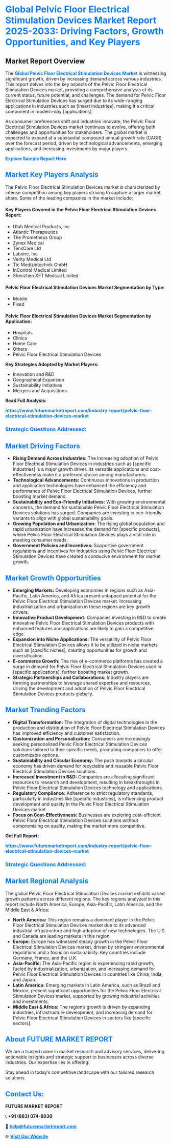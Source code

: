 <h1 style="color: #007BFF;">Global Pelvic Floor Electrical Stimulation Devices Market Report 2025-2033: Driving Factors, Growth Opportunities, and Key Players</h1>

<section id="overview">
<h2>Market Report Overview</h2>
<p>The <a href="https://www.futuremarketreport.com/industry-report/pelvic-floor-electrical-stimulation-devices-market" style="color: #007BFF; text-decoration: none;"><strong>Global Pelvic Floor Electrical Stimulation Devices Market</strong></a> is witnessing significant growth, driven by increasing demand across various industries. This report delves into the key aspects of the Pelvic Floor Electrical Stimulation Devices market, providing a comprehensive analysis of its current status, future potential, and challenges. The demand for Pelvic Floor Electrical Stimulation Devices has surged due to its wide-ranging applications in industries such as [insert industries], making it a critical component in modern-day [applications].</p>
<p>As consumer preferences shift and industries innovate, the Pelvic Floor Electrical Stimulation Devices market continues to evolve, offering both challenges and opportunities for stakeholders. The global market is expected to expand at a substantial compound annual growth rate (CAGR) over the forecast period, driven by technological advancements, emerging applications, and increasing investments by major players.</p>
</section>

<section id="overview">
<p><a href="https://www.futuremarketreport.com/request-sample/reportId=126949" style="color: #007BFF; text-decoration: none;"><strong>Explore Sample Report Here</strong></a></p>
</section>

<section id="key-players">
<h2 style="color: #007BFF;">Market Key Players Analysis</h2>
<p>The Pelvic Floor Electrical Stimulation Devices market is characterized by intense competition among key players striving to capture a larger market share. Some of the leading companies in the market include:</p>
<h4>Key Players Covered in the Pelvic Floor Electrical Stimulation Devices Report:</h4>
<ul><li>Utah Medical Products, Inc</li><li>Atlantic Therapeutics</li><li>The Prometheus Group</li><li>Zynex Medical</li><li>TensCare Ltd</li><li>Laborie, Inc</li><li>Verity Medical Ltd</li><li>Tic Medizintechnik GmbH</li><li>InControl Medical Limited</li><li>Shenzhen XFT Medical Limited</li></ul>
<h4>Pelvic Floor Electrical Stimulation Devices Market Segmentation by Type:</h4>
<ul><li>Mobile</li><li>Fixed</li></ul>

<h4>Pelvic Floor Electrical Stimulation Devices Market Segmentation by Application:</h4>
<ul><li>Hospitals</li><li>Clinics</li><li>Home Care</li><li>Others</li><li>Pelvic Floor Electrical Stimulation Devices</li></ul>
<p><strong>Key Strategies Adopted by Market Players:</strong></p>
<ul>
<li>Innovation and R&D</li>
<li>Geographical Expansion</li>
<li>Sustainability Initiatives</li>
<li>Mergers and Acquisitions</li>
</ul>
</section>

<section>
<p><strong>Read Full Analysis: </strong></p><a href="https://www.futuremarketreport.com/industry-report/pelvic-floor-electrical-stimulation-devices-market" style="color: #007BFF; text-decoration: none;"><strong>https://www.futuremarketreport.com/industry-report/pelvic-floor-electrical-stimulation-devices-market</strong></a>
<h3 style="color: #007BFF;">Strategic Questions Addressed:</h3>
</section>

<section id="driving-factors">
<h2 style="color: #007BFF;">Market Driving Factors</h2>
<ul>
<li><strong>Rising Demand Across Industries:</strong> The increasing adoption of Pelvic Floor Electrical Stimulation Devices in industries such as [specific industries] is a major growth driver. Its versatile applications and cost-effectiveness make it a preferred choice among manufacturers.</li>
<li><strong>Technological Advancements:</strong> Continuous innovations in production and application technologies have enhanced the efficiency and performance of Pelvic Floor Electrical Stimulation Devices, further boosting market demand.</li>
<li><strong>Sustainability and Eco-Friendly Initiatives:</strong> With growing environmental concerns, the demand for sustainable Pelvic Floor Electrical Stimulation Devices solutions has surged. Companies are investing in eco-friendly variants to align with global sustainability goals.</li>
<li><strong>Growing Population and Urbanization:</strong> The rising global population and rapid urbanization have increased the demand for [specific products], where Pelvic Floor Electrical Stimulation Devices plays a vital role in meeting consumer needs.</li>
<li><strong>Government Policies and Incentives:</strong> Supportive government regulations and incentives for industries using Pelvic Floor Electrical Stimulation Devices have created a conducive environment for market growth.</li>
</ul>
</section>

<section id="growth-opportunities">
<h2 style="color: #007BFF;">Market Growth Opportunities</h2>
<ul>
<li><strong>Emerging Markets:</strong> Developing economies in regions such as Asia-Pacific, Latin America, and Africa present untapped potential for the Pelvic Floor Electrical Stimulation Devices market. Increasing industrialization and urbanization in these regions are key growth drivers.</li>
<li><strong>Innovative Product Development:</strong> Companies investing in R&D to create innovative Pelvic Floor Electrical Stimulation Devices products with enhanced features and applications are likely to gain a competitive edge.</li>
<li><strong>Expansion into Niche Applications:</strong> The versatility of Pelvic Floor Electrical Stimulation Devices allows it to be utilized in niche markets such as [specific niches], creating opportunities for growth and diversification.</li>
<li><strong>E-commerce Growth:</strong> The rise of e-commerce platforms has created a surge in demand for Pelvic Floor Electrical Stimulation Devices used in [specific applications], further boosting market growth.</li>
<li><strong>Strategic Partnerships and Collaborations:</strong> Industry players are forming partnerships to leverage shared expertise and resources, driving the development and adoption of Pelvic Floor Electrical Stimulation Devices products globally.</li>
</ul>
</section>

<section id="trending-factors">
<h2 style="color: #007BFF;">Market Trending Factors</h2>
<ul>
<li><strong>Digital Transformation:</strong> The integration of digital technologies in the production and distribution of Pelvic Floor Electrical Stimulation Devices has improved efficiency and customer satisfaction.</li>
<li><strong>Customization and Personalization:</strong> Consumers are increasingly seeking personalized Pelvic Floor Electrical Stimulation Devices solutions tailored to their specific needs, prompting companies to offer customizable options.</li>
<li><strong>Sustainability and Circular Economy:</strong> The push towards a circular economy has driven demand for recyclable and reusable Pelvic Floor Electrical Stimulation Devices solutions.</li>
<li><strong>Increased Investment in R&D:</strong> Companies are allocating significant resources to research and development, resulting in breakthroughs in Pelvic Floor Electrical Stimulation Devices technology and applications.</li>
<li><strong>Regulatory Compliance:</strong> Adherence to strict regulatory standards, particularly in industries like [specific industries], is influencing product development and quality in the Pelvic Floor Electrical Stimulation Devices market.</li>
<li><strong>Focus on Cost-Effectiveness:</strong> Businesses are exploring cost-efficient Pelvic Floor Electrical Stimulation Devices solutions without compromising on quality, making the market more competitive.</li>
</ul>
</section>

<section>
<p><strong>Get Full Report: </strong></p><a href="https://www.futuremarketreport.com/industry-report/pelvic-floor-electrical-stimulation-devices-market" style="color: #007BFF; text-decoration: none;"><strong>https://www.futuremarketreport.com/industry-report/pelvic-floor-electrical-stimulation-devices-market</strong></a>
<h3 style="color: #007BFF;">Strategic Questions Addressed:</h3>
</section>


<section id="regional-analysis">
<h2 style="color: #007BFF;">Market Regional Analysis</h2>
<p>The global Pelvic Floor Electrical Stimulation Devices market exhibits varied growth patterns across different regions. The key regions analyzed in this report include North America, Europe, Asia-Pacific, Latin America, and the Middle East & Africa:</p>
<ul>
<li><strong>North America:</strong> This region remains a dominant player in the Pelvic Floor Electrical Stimulation Devices market due to its advanced industrial infrastructure and high adoption of new technologies. The U.S. and Canada are leading markets in this region.</li>
<li><strong>Europe:</strong> Europe has witnessed steady growth in the Pelvic Floor Electrical Stimulation Devices market, driven by stringent environmental regulations and a focus on sustainability. Key countries include Germany, France, and the U.K.</li>
<li><strong>Asia-Pacific:</strong> The Asia-Pacific region is experiencing rapid growth, fueled by industrialization, urbanization, and increasing demand for Pelvic Floor Electrical Stimulation Devices in countries like China, India, and Japan.</li>
<li><strong>Latin America:</strong> Emerging markets in Latin America, such as Brazil and Mexico, present significant opportunities for the Pelvic Floor Electrical Stimulation Devices market, supported by growing industrial activities and investments.</li>
<li><strong>Middle East & Africa:</strong> The region’s growth is driven by expanding industries, infrastructure development, and increasing demand for Pelvic Floor Electrical Stimulation Devices in sectors like [specific sectors].</li>
</ul>
</section>

<footer>
<h2 style="color: #007BFF;">About FUTURE MARKET REPORT</h2>
<p>We are a trusted name in market research and advisory services, delivering actionable insights and strategic support to businesses across diverse industries. Our expertise lies in offering:</p>

<p>Stay ahead in today’s competitive landscape with our tailored research solutions.</p>

<h2 style="color: #007BFF;">Contact Us:</h2>
<p><strong>FUTURE MARKET REPORT</strong></p>
<p>📞 <strong>+91 (883) 074-8030</strong></p>
<p>📧 <strong><a href="mailto:help@futuremarketreport.com" style="color: #007BFF;">help@futuremarketreport.com</a></strong></p>
<p>🌐 <strong><a href="https://www.futuremarketreport.com/" style="color: #007BFF;">Visit Our Website</a></strong></p>
</footer>